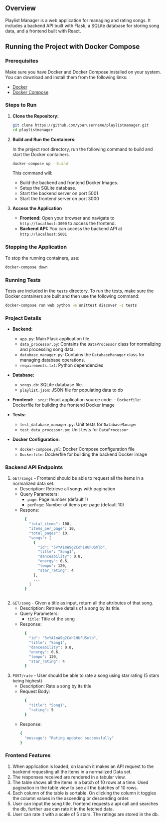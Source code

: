 ## Overview

Playlist Manager is a web application for managing and rating songs. It includes a backend API built with Flask, a SQLite database for storing song data, and a frontend built with React.

## Running the Project with Docker Compose

### Prerequisites

Make sure you have Docker and Docker Compose installed on your system. You can download and install them from the following links:

- [Docker](https://www.docker.com/get-started)
- [Docker Compose](https://docs.docker.com/compose/install/)

### Steps to Run

1. **Clone the Repository:**

   ```sh
   git clone https://github.com/yourusername/playlistmanager.git
   cd playlistmanager

2. **Build and Run the Containers:**

    In the project root directory, run the following command to build and start the Docker containers.
    ```sh
    docker-compose up --build
    ```

    This command will:
   - Build the backend and frontend Docker Images.
   - Setup the SQLite database.
   - Start the backend server on port 5001
   - Start the frontend server on port 3000
  
3. **Access the Application**
   - **Frontend:** Open your browser and navigate to `http://localhost:3000` to access the frontend.
   - **Backend API:** You can access the backend API at `http://localhost:5001`

### Stopping the Application

  To stop the running containers, use:
  ```sh
  docker-compose down
  ```

### Running Tests

  Tests are included in the `tests` directory. To run the tests, make sure the Docker containers are built and then use the following command:
  ```sh
  docker-compose run web python -m unittest discover -s tests
  ```

### Project Details

  - **Backend:**
    - `app.py`: Main Flask application file.
    - `data_processor.py`: Contains the `DataProcessor` class for normalizing and processing song data.
    - `database_manager.py`: Contains the `DatabaseManager` class for managing database operations.
    - `requirements.txt`: Python dependencies
   
  - **Database:**
    - `songs.db`: SQLite database file.
    - `playlist.json`: JSON file for populating data to db
   
  -  **Frontend:**
    - `src/`: React application source code.
    - `Dockerfile`: Dockerfile for building the frontend Docker image

  - **Tests:**
    - `test_database_manager.py`: Unit tests for `DatabaseManager`
    - `test_data_processor.py`: Unit tests for `DataProcessor`

  - **Docker Configuration:**
    - `docker-compose.yml`: Docker Compose configuration file
    - `Dockerfile`: Dockerfile for building the backend Docker image
   
### Backend API Endpoints

  1. `GET/songs` - Frontend should be able to request all the items in a normalized data set.
      - Description: Retrieve all songs with pagination
      - Query Parameters:
        - `page`: Page number (default 1)
        - `perPage`: Number of items per page (default 10)
      - Respons:
        ```sh
          {
            "total_items": 100,
            "items_per_page": 10,
            "total_pages": 10,
            "songs": [
              {
                "id": "5vYA1mW9g2Coh1HUFUSmlb",
                "title": "Song1",
                "danceability": 0.8,
                "energy": 0.6,
                "tempo": 120,
                "star_rating": 4
              },
              ...
            ]
          }
      ```
      
  2. `GET/song` - Given a title as input, return all the attributes of that song.
      - Description: Retrieve details of a song by its title.
      - Query Parameters:
        - `title`: Title of the song
      - Response:
        ```sh
          {
            "id": "5vYA1mW9g2Coh1HUFUSmlb",
            "title": "Song1",
            "danceability": 0.8,
            "energy": 0.6,
            "tempo": 120,
            "star_rating": 4
          }
        ``` 
  3. `POST/rate` - User should be able to rate a song using star rating (5 stars being highest)
      - Description: Rate a song by its title
      - Request Body:
        ```sh
          {
            "title": "Song1",
            "rating": 5
          }
        ```
      - Response:
          ```sh
          {
            "message": "Rating updated successfully"
          }
          ```

### Frontend Features

  1. When application is loaded, on launch it makes an API request to the backend requesting all the items in a normalized Data set.
  2. The responses received are rendered in a tabular view.
  3. The table shows all the items in a batch of 10 rows at a time. Used pagination in the table view to see all the batches of 10 rows.
  4. Each column of the table is sortable. On clicking the column it toggles the column values in the ascending or descending order.
  5. User can input the song title, frontend requests a api call and searches the db, further use can rate it in the fetched data.
  6. User can rate it with a scale of 5 stars. The ratings are stored in the db. 
  

